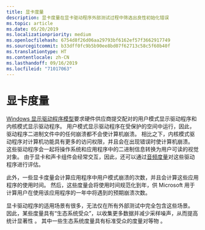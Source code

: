 ```yaml
---
title: 显卡度量
description: 显卡度量在显卡驱动程序外部测试过程中筛选出良性初始化错误
ms.topic: article
ms.date: 05/20/2019
ms.localizationpriority: medium
ms.openlocfilehash: 6754d8f26d06aa29793bf6162ef57f3662917749
ms.sourcegitcommit: b33dff0fc9b5b90ee8bd07f62713c58c5f60b40f
ms.translationtype: HT
ms.contentlocale: zh-CN
ms.lasthandoff: 09/16/2019
ms.locfileid: "71017063"
---
```

# <a name="graphics-measures"></a>显卡度量

[Windows 显示驱动程序模型](https://docs.microsoft.com/windows-hardware/drivers/display/roadmap-for-developing-drivers-for-the-windows-vista-display-driver-mo)要求硬件供应商提交配对的用户模式显示驱动程序和内核模式显示驱动程序。 用户模式显示驱动程序在受保护的空间中运行，因此，驱动程序二进制文件中的任何崩溃都不会使计算机崩溃。 相比之下，内核模式驱动程序对计算机功能具有更多的访问权限，并且会在出现错误时使计算机崩溃。 这些驱动程序会一起将操作系统和应用程序中的二进制信息转换为用户可读的视觉对象。 由于显卡和声卡组件会经常交互，因此，还可以通过[音频度量](audio-measures.md)对这些驱动程序进行评估。

此外，一些显卡度量会计算应用程序中用户模式崩溃的次数，并且会计算这些应用程序的使用时间。 然后，这些度量会将使用时间规范化到年，供 Microsoft 用于计算用户在使用该应用程序的一年中将遇到的预期崩溃次数。

显卡驱动程序的适用场景有很多，无法仅在所有外部测试中完全包含这些场景。 因此，某些度量具有“生态系统受众”，以收集更多数据并减少采样噪声，从而提高统计显著性  。 其中一些生态系统度量具有标准受众的度量对等物  。
